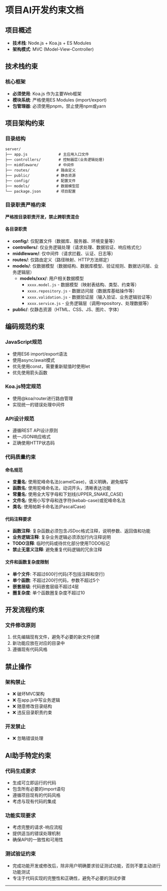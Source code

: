 # 项目AI开发约束文档

## 项目概述
- **技术栈**: Node.js + Koa.js + ES Modules
- **架构模式**: MVC (Model-View-Controller)

## 技术栈约束

### 核心框架
- **必须使用**: Koa.js 作为主要Web框架
- **模块系统**: 严格使用ES Modules (import/export)
- **包管理器**: 必须使用pnpm，禁止使用npm或yarn

## 项目架构约束

### 目录结构
```
server/
├── app.js              # 主应用入口文件
├── controllers/        # 控制器层(业务逻辑处理)
├── middleware/         # 中间件
├── routes/            # 路由定义
├── public/            # 静态资源
├── config/            # 配置文件
├── models/            # 数据模型层
└── package.json       # 项目配置
```

### 目录职责严格约束
**严格按目录职责开发，禁止跨职责混合**

#### 各目录职责
- **config/**: 仅配置文件（数据库、服务器、环境变量等）
- **controllers/**: 仅业务逻辑处理（请求处理、数据验证、响应格式化）
- **middleware/**: 仅中间件（请求拦截、认证、日志等）
- **routes/**: 仅路由定义（路径映射、HTTP方法绑定）
- **models/**: 仅数据模型（数据结构、数据库模型、验证规则、数据访问层、业务逻辑层）
  - **models/xxx/**: 用户相关数据模型
    - `xxxx.model.js` - 数据模型（映射表结构、类型、约束等）
    - `xxxx.repository.js` - 数据访问层（数据库基础操作等）
    - `xxxx.validation.js` - 数据验证层（输入验证、业务逻辑验证等）
    - `xxxx.service.js` - 业务逻辑层（调用repository、处理数据等）
- **public/**: 仅静态资源（HTML、CSS、JS、图片、字体）

## 编码规范约束

### JavaScript规范
- 使用ES6 import/export语法
- 使用async/await模式
- 优先使用const，需要重新赋值时使用let
- 优先使用箭头函数

### Koa.js特定规范
- 使用@koa/router进行路由管理
- 实现统一的错误处理中间件

### API设计规范
- 遵循REST API设计原则
- 统一JSON响应格式
- 正确使用HTTP状态码

### 代码质量约束

#### 命名规范
- **变量名**: 使用驼峰命名法(camelCase)，语义明确，避免缩写
- **函数名**: 使用驼峰命名法，动词开头，清晰表达功能
- **常量名**: 使用全大写字母和下划线(UPPER_SNAKE_CASE)
- **文件名**: 使用小写字母和连字符(kebab-case)或驼峰命名法
- **类名**: 使用帕斯卡命名法(PascalCase)

#### 代码注释要求
- **函数注释**: 复杂函数必须包含JSDoc格式注释，说明参数、返回值和功能
- **业务逻辑注释**: 复杂业务逻辑必须添加行内注释说明
- **TODO注释**: 临时代码或待优化部分使用TODO标记
- **禁止无意义注释**: 避免重复代码逻辑的冗余注释

#### 文件和函数复杂度限制
- **单个文件**: 不超过600行代码(不包括注释和空行)
- **单个函数**: 不超过200行代码，参数不超过5个
- **嵌套层级**: 代码嵌套层级不超过4层
- **圈复杂度**: 单个函数圈复杂度不超过10

## 开发流程约束

### 文件修改原则
1. 优先编辑现有文件，避免不必要的新文件创建
2. 新功能应放在对应的目录中
3. 遵循现有代码风格

## 禁止操作

### 架构禁止
- ❌ 破坏MVC架构
- ❌ 在app.js中写业务逻辑
- ❌ 随意修改目录结构
- ❌ 违反目录职责约束

### 开发禁止
- ❌ 忽略错误处理

## AI助手特定约束

### 代码生成要求
- 生成可立即运行的代码
- 包含所有必要的import语句
- 遵循项目现有的代码风格
- 考虑与现有代码的集成

### 功能实现要求
- 考虑完整的请求-响应流程
- 提供适当的错误处理机制
- 确保API的一致性和可用性

### 测试验证约束
- 完成功能开发或修改后，除非用户明确要求验证测试功能，否则不要主动进行功能测试
- 专注于代码实现的完整性和正确性，避免不必要的测试步骤

---
